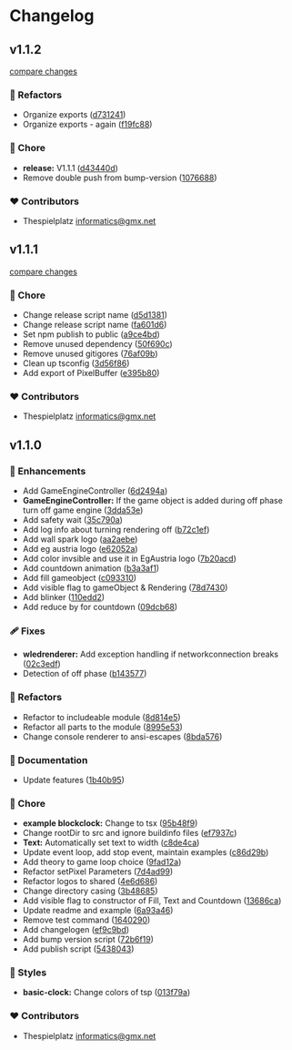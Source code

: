 # Changelog


## v1.1.2

[compare changes](https://github.com/thespielplatz/WallSparkEngine/compare/v1.1.1...v1.1.2)

### 💅 Refactors

- Organize exports ([d731241](https://github.com/thespielplatz/WallSparkEngine/commit/d731241))
- Organize exports - again ([f19fc88](https://github.com/thespielplatz/WallSparkEngine/commit/f19fc88))

### 🏡 Chore

- **release:** V1.1.1 ([d43440d](https://github.com/thespielplatz/WallSparkEngine/commit/d43440d))
- Remove double push from bump-version ([1076688](https://github.com/thespielplatz/WallSparkEngine/commit/1076688))

### ❤️ Contributors

- Thespielplatz <informatics@gmx.net>

## v1.1.1

[compare changes](https://github.com/thespielplatz/WallSparkEngine/compare/v1.1.0...v1.1.1)

### 🏡 Chore

- Change release script name ([d5d1381](https://github.com/thespielplatz/WallSparkEngine/commit/d5d1381))
- Change release script name ([fa601d6](https://github.com/thespielplatz/WallSparkEngine/commit/fa601d6))
- Set npm publish to public ([a9ce4bd](https://github.com/thespielplatz/WallSparkEngine/commit/a9ce4bd))
- Remove unused dependency ([50f690c](https://github.com/thespielplatz/WallSparkEngine/commit/50f690c))
- Remove unused gitigores ([76af09b](https://github.com/thespielplatz/WallSparkEngine/commit/76af09b))
- Clean up tsconfig ([3d56f86](https://github.com/thespielplatz/WallSparkEngine/commit/3d56f86))
- Add export of PixelBuffer ([e395b80](https://github.com/thespielplatz/WallSparkEngine/commit/e395b80))

### ❤️ Contributors

- Thespielplatz <informatics@gmx.net>

## v1.1.0


### 🚀 Enhancements

- Add GameEngineController ([6d2494a](https://github.com/thespielplatz/WallSparkEngine/commit/6d2494a))
- **GameEngineController:** If the game object is added during off phase turn off game engine ([3dda53e](https://github.com/thespielplatz/WallSparkEngine/commit/3dda53e))
- Add safety wait ([35c790a](https://github.com/thespielplatz/WallSparkEngine/commit/35c790a))
- Add log info about turning rendering off ([b72c1ef](https://github.com/thespielplatz/WallSparkEngine/commit/b72c1ef))
- Add wall spark logo ([aa2aebe](https://github.com/thespielplatz/WallSparkEngine/commit/aa2aebe))
- Add eg austria logo ([e62052a](https://github.com/thespielplatz/WallSparkEngine/commit/e62052a))
- Add color invsible and use it in EgAustria logo ([7b20acd](https://github.com/thespielplatz/WallSparkEngine/commit/7b20acd))
- Add countdown animation ([b3a3af1](https://github.com/thespielplatz/WallSparkEngine/commit/b3a3af1))
- Add fill gameobject ([c093310](https://github.com/thespielplatz/WallSparkEngine/commit/c093310))
- Add visible flag to gameObject & Rendering ([78d7430](https://github.com/thespielplatz/WallSparkEngine/commit/78d7430))
- Add blinker ([110edd2](https://github.com/thespielplatz/WallSparkEngine/commit/110edd2))
- Add reduce by for countdown ([09dcb68](https://github.com/thespielplatz/WallSparkEngine/commit/09dcb68))

### 🩹 Fixes

- **wledrenderer:** Add exception handling if networkconnection breaks ([02c3edf](https://github.com/thespielplatz/WallSparkEngine/commit/02c3edf))
- Detection of off phase ([b143577](https://github.com/thespielplatz/WallSparkEngine/commit/b143577))

### 💅 Refactors

- Refactor to includeable module ([8d814e5](https://github.com/thespielplatz/WallSparkEngine/commit/8d814e5))
- Refactor all parts to the module ([8995e53](https://github.com/thespielplatz/WallSparkEngine/commit/8995e53))
- Change console renderer to ansi-escapes ([8bda576](https://github.com/thespielplatz/WallSparkEngine/commit/8bda576))

### 📖 Documentation

- Update features ([1b40b95](https://github.com/thespielplatz/WallSparkEngine/commit/1b40b95))

### 🏡 Chore

- **example blockclock:** Change to tsx ([95b48f9](https://github.com/thespielplatz/WallSparkEngine/commit/95b48f9))
- Change rootDir to src and ignore buildinfo files ([ef7937c](https://github.com/thespielplatz/WallSparkEngine/commit/ef7937c))
- **Text:** Automatically set text to width ([c8de4ca](https://github.com/thespielplatz/WallSparkEngine/commit/c8de4ca))
- Update event loop, add stop event, maintain examples ([c86d29b](https://github.com/thespielplatz/WallSparkEngine/commit/c86d29b))
- Add theory to game loop choice ([9fad12a](https://github.com/thespielplatz/WallSparkEngine/commit/9fad12a))
- Refactor setPixel Parameters ([7d4ad99](https://github.com/thespielplatz/WallSparkEngine/commit/7d4ad99))
- Refactor logos to shared ([4e6d686](https://github.com/thespielplatz/WallSparkEngine/commit/4e6d686))
- Change directory casing ([3b48685](https://github.com/thespielplatz/WallSparkEngine/commit/3b48685))
- Add visible flag to constructor of Fill, Text and Countdown ([13686ca](https://github.com/thespielplatz/WallSparkEngine/commit/13686ca))
- Update readme and example ([6a93a46](https://github.com/thespielplatz/WallSparkEngine/commit/6a93a46))
- Remove test command ([1640290](https://github.com/thespielplatz/WallSparkEngine/commit/1640290))
- Add changelogen ([ef9c9bd](https://github.com/thespielplatz/WallSparkEngine/commit/ef9c9bd))
- Add bump version script ([72b6f19](https://github.com/thespielplatz/WallSparkEngine/commit/72b6f19))
- Add publish script ([5438043](https://github.com/thespielplatz/WallSparkEngine/commit/5438043))

### 🎨 Styles

- **basic-clock:** Change colors of tsp ([013f79a](https://github.com/thespielplatz/WallSparkEngine/commit/013f79a))

### ❤️ Contributors

- Thespielplatz <informatics@gmx.net>


